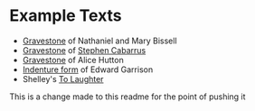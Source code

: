 # Example Texts

 * [Gravestone](texts/Bissell.txt) of Nathaniel and Mary Bissell
 * [Gravestone](texts/Cabarrus.txt) of [Stephen Cabarrus](https://en.wikipedia.org/wiki/Stephen_Cabarrus)
 * [Gravestone](texts/Hutton.txt) of Alice Hutton
 * [Indenture form](texts/Indenture.txt) of Edward Garrison
 * Shelley's [To Laughter](texts/To_Laughter.txt)

This is a change made to this readme for the point of pushing it
